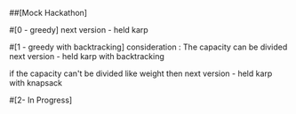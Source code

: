 ##[Mock Hackathon]

#[0 - greedy]
next version - held karp

#[1 - greedy with backtracking] 
consideration : The capacity can be divided
next version - held karp with backtracking

if the capacity can't be divided like weight then
next version - held karp with knapsack

#[2- In Progress]
